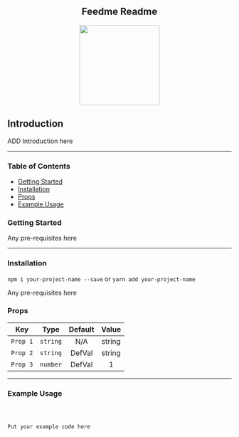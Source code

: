 <p align="center">
  <h2 align="center">Feedme Readme</h2>
</p>

<!--
<p align="center" style="font-size: 30px">
  OPTIONAL BADGES HERE
</p>
-->

<p align="center">
  <img width="180px" src="http://placekitten.com/182/182"><br/>
</p>

## Introduction

ADD Introduction here

---

<!-- START doctoc generated TOC please keep comment here to allow auto update -->

### Table of Contents

<!-- DON'T EDIT THIS SECTION, INSTEAD RE-RUN doctoc TO UPDATE -->

- [Getting Started](#getting-started)
- [Installation](#installation)
- [Props](#props)
- [Example Usage](#example-usage)

<!-- END doctoc generated TOC please keep comment here to allow auto update -->

### Getting Started

Any pre-requisites here

---

### Installation

`npm i your-project-name --save`
or
`yarn add your-project-name`

Any pre-requisites here

### Props

| Key      |   Type   | Default | Value  |
| -------- | :------: | :-----: | :----: |
| `Prop 1` | `string` |   N/A   | string |
| `Prop 2` | `string` | DefVal  | string |
| `Prop 3` | `number` | DefVal  |   1    |

---

### Example Usage

```



Put your example code here


```

<!-- UNCOMMENT SECTIONS BELOW AS YOUR README GROWS

### FAQ

The Frequently Asked Questions section

---

### Contributing

Please make sure to read the [Contributing Guide](CONTRIBUTING.md) before making a pull request.

---

### Contributors

Thank you to all the people who have already contributed to this project!

<a href="graphs/contributors"><img src="https://images.pexels.com/photos/207142/pexels-photo-207142.jpeg?width=490&height=200" /></a>

---

### Roadmap

Roadmap can go here

---

## License

<p>Copyright &#169; 2018</p> <COPYRIGHT HOLDER>

Permission is hereby granted, free of charge, to any person obtaining a copy of this software and associated documentation files (the "Software"), to deal in the Software without restriction, including without limitation the rights to use, copy, modify, merge, publish, distribute, sublicense, and/or sell copies of the Software, and to permit persons to whom the Software is furnished to do so, subject to the following conditions:

The above copyright notice and this permission notice shall be included in all copies or substantial portions of the Software.

THE SOFTWARE IS PROVIDED "AS IS", WITHOUT WARRANTY OF ANY KIND, EXPRESS OR IMPLIED, INCLUDING BUT NOT LIMITED TO THE WARRANTIES OF MERCHANTABILITY, FITNESS FOR A PARTICULAR PURPOSE AND NONINFRINGEMENT. IN NO EVENT SHALL THE AUTHORS OR COPYRIGHT HOLDERS BE LIABLE FOR ANY CLAIM, DAMAGES OR OTHER LIABILITY, WHETHER IN AN ACTION OF CONTRACT, TORT OR OTHERWISE, ARISING FROM, OUT OF OR IN CONNECTION WITH THE SOFTWARE OR THE USE OR OTHER DEALINGS IN THE SOFTWARE.
-->
